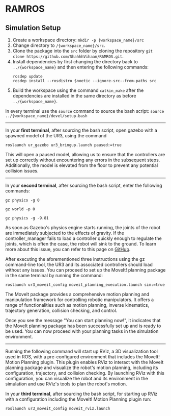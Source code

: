 # RAMROS

## Simulation Setup

1. Create a workspace directory: `mkdir -p {workspace_name}/src`
2. Change directory to `/{workspace_name}/src`.
3. Clone the package into the `src` folder by cloning the repository `git clone https://github.com/ShahhhVihaan/RAMROS.git`.
4. Install dependencies by first changing the directory back to `../{workspace_name}` and then entering the following commands:
    ```
    rosdep update
    rosdep install --rosdistro $noetic --ignore-src--from-paths src
    ```
5. Build the workspace using the command `catkin_make` after the dependencies are installed in the same directory as before `../{workspace_name}`.


In every terminal use the `source` command to source the bash script: `source ../{workspace_name}/devel/setup.bash`

---

In your **first terminal**, after sourcing the bash script, open gazebo with a spawned model of the UR3, using the command
```
roslaunch ur_gazebo ur3_bringup.launch paused:=true
```
This will open a paused model, allowing us to ensure that the controllers are set up correctly without encountering any errors in the subsequent steps. Additionally, the model is elevated from the floor to prevent any potential collision issues.

---
In your **second terminal**, after sourcing the bash script, enter the following commands:
```
gz physics -g 0
```
```
gz world -p 0
```
```
gz physics -g -9.81
```
As soon as Gazebo's physics engine starts running, the joints of the robot are immediately subjected to the effects of gravity. If the controller_manager fails to load a controller quickly enough to regulate the joints, which is often the case, the robot will sink to the ground. To learn more about this issue, you can refer to this page on [GitHub](https://github.com/ros-industrial/universal_robot/issues/627).

After executing the aforementioned three instructions using the gz command-line tool, the UR3 and its associated controllers should load without any issues. You can proceed to set up the MoveIt! planning package in the same terminal by running the command:
```
roslaunch ur3_moveit_config moveit_planning_execution.launch sim:=true
```
The MoveIt package provides a comprehensive motion planning and manipulation framework for controlling robotic manipulators. It offers a range of functionalities such as motion planning, inverse kinematics, trajectory generation, collision checking, and control.

Once you see the message "You can start planning now!", it indicates that the MoveIt planning package has been successfully set up and is ready to be used. You can now proceed with your planning tasks in the simulation environment.

---

Running the following command will start up RViz, a 3D visualization tool used in ROS, with a pre-configured environment that includes the MoveIt! Motion Planning plugin. This plugin enables RViz to interact with the MoveIt planning package and visualize the robot's motion planning, including its configuration, trajectory, and collision checking. By launching RViz with this configuration, you can visualize the robot and its environment in the simulation and use RViz's tools to plan the robot's motion.

In your **third terminal**, after sourcing the bash script, for starting up RViz with a configuration including the MoveIt! Motion Planning plugin run:
```
roslaunch ur3_moveit_config moveit_rviz.launch
```

